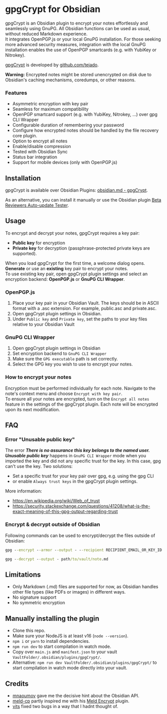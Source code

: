 # gpgCrypt for Obsidian

gpgCrypt is an Obsidian plugin to encrypt your notes effortlessly and seamlessly using GnuPG. All Obsidian functions can be used as usual, without reduced Markdown experience.  
It integrates OpenPGP.js or your local GnuPG installation. For those seeking more advanced security measures, integration with the local GnuPG installation enables the use of OpenPGP smartcards (e.g. with YubiKey or Nitrokey).

[gpgCrypt](https://github.com/tejado/obsidian-gpgCrypt) is developed by [github.com/tejado](https://github.com/tejado).

**Warning:** Encrypted notes might be stored unencrypted on disk due to Obsidian's caching mechanisms, coredumps, or other reasons.

### Features

- Asymmetric encryption with key pair
- Seamless for maximum compatibility
- OpenPGP smartcard support (e.g. with YubiKey, Nitrokey, ...) over gpg CLI Wrapper
- Configurable duration of remembering your password
- Configure how encrypted notes should be handled by the file recovery core plugin.
- Option to encrypt all notes
- Enable/disable compression
- Tested with Obsidian Sync
- Status bar integration
- Support for mobile devices (only with OpenPGP.js)

## Installation

gpgCrypt is available over Obsidian Plugins: [obsidian.md - gpgCrypt](https://obsidian.md/plugins?search=gpgCrypt).

As an alternative, you can install it manually or use the Obsidian plugin [Beta Reviewers Auto-update Tester](https://github.com/TfTHacker/obsidian42-brat).

## Usage

To encrypt and decrypt your notes, gpgCrypt requires a key pair: 
- **Public key** for encryption
- **Private key** for decryption (passphrase-protected private keys are supported).

When you load gpgCrypt for the first time, a welcome dialog opens. **Generate** or use an **existing** key pair to encrypt your notes.  
To use existing key pair, open gpgCrypt plugin settings and select an encryption backend: **OpenPGP.js** or **GnuPG CLI Wrapper**.

### OpenPGP.js

1. Place your key pair in your Obsidian Vault. The keys should be in ASCII format with a .asc extension. For example, public.asc and private.asc.
2. Open gpgCrypt plugin settings in Obsidian.
3. Under `Public key` and `Private key`, set the paths to your key files relative to your Obsidian Vault

### GnuPG CLI Wrapper

1. Open gpgCrypt plugin settings in Obsidian
2. Set encryption backend to `GnuPG CLI Wrapper`
3. Make sure the `GPG executable` path is set correctly.
4. Select the GPG key you wish to use to encrypt your notes.

### How to encrypt your notes

Encryption must be performed individually for each note. Navigate to the note's context menu and choose `Encrypt with key pair`.  
To ensure all your notes are encrypted, turn on the `Encrypt all notes` feature in the settings of the gpgCrypt plugin. Each note will be encrypted upon its next modification.

## FAQ 

### Error "Unusable public key"
The error ***There is no assurance this key belongs to the named user. Unusable public key*** happens in `GnuPG CLI Wrapper` mode when you imported the key and did not any specific trust for the key. In this case, gpg can't use the key.
Two solutions:
- Set a specific trust for your key pair over gpg, e.g. using the gpg CLI
- or enable `Always trust keys` in the gpgCrypt plugin settings.

More information:
- https://en.wikipedia.org/wiki/Web_of_trust
- https://security.stackexchange.com/questions/41208/what-is-the-exact-meaning-of-this-gpg-output-regarding-trust

### Encrypt & decrypt outside of Obsidian

Following commands can be used to encrypt/decrypt the files outside of Obsidian:

```cmd
gpg --encrypt --armor --output - --recipient RECIPIENT_EMAIL_OR_KEY_ID path/to/vault/note.md
```

```cmd
gpg --decrypt --output - path/to/vault/note.md
```

## Limitations

- Only Markdown (.md) files are supported for now, as Obsidian handles other file types (like PDFs or images) in different ways.
- No signature support
- No symmetric encryption 

## Manually installing the plugin

- Clone this repo.
- Make sure your NodeJS is at least v16 (`node --version`).
- `npm i` or `yarn` to install dependencies.
- `npm run dev` to start compilation in watch mode.
- Copy over `main.js` and `manifest.json` to your vault `VaultFolder/.obsidian/plugins/gpgCrypt/`.
- Alternative: `npm run dev VaultFolder/.obsidian/plugins/gpgCrypt/` to start compilation in watch mode directly into your vault.

## Credits

- [mnaoumov](https://github.com/mnaoumov) gave me the decisive hint about the Obsidian API.
- [meld-cp](https://github.com/meld-cp) partly inspired me with his [Meld Encrypt](https://github.com/meld-cp/obsidian-encrypt) plugin.
- [vits](https://github.com/vits) fixed two bugs in a way that I hadnt thought of.
